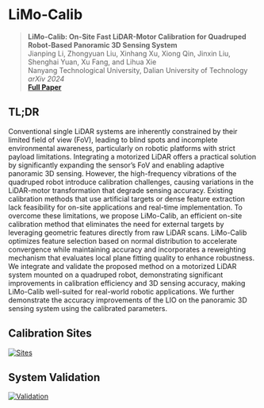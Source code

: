 # LiMo-Calib

> **LiMo-Calib: On-Site Fast LiDAR-Motor Calibration for Quadruped Robot-Based Panoramic 3D Sensing System**<br/>
> Jianping Li, Zhongyuan Liu, Xinhang Xu, Xiong Qin, Jinxin Liu, Shenghai Yuan, Xu Fang, and Lihua Xie<br/>
> Nanyang Technological University, Dalian University of Technology<br/>
> *arXiv 2024*<br/>
> [**Full Paper**](https://arxiv.org/pdf/2502.12655) 

## TL;DR
Conventional single LiDAR systems are inherently constrained by their limited field of view (FoV), leading to blind spots and incomplete environmental awareness, particularly on robotic platforms with strict payload limitations. Integrating a motorized LiDAR offers a practical solution by significantly expanding the sensor’s FoV and enabling adaptive panoramic 3D sensing. However, the high-frequency vibrations of the quadruped robot introduce calibration challenges, causing variations in the LiDAR-motor transformation that degrade sensing accuracy. Existing calibration methods that use artificial targets or dense feature extraction lack feasibility for on-site applications and real-time implementation. To overcome these limitations, we propose LiMo-Calib, an efficient on-site calibration method that eliminates the need for external targets by leveraging geometric features directly from raw LiDAR scans. LiMo-Calib optimizes feature selection based on normal distribution to accelerate convergence while maintaining accuracy and incorporates a reweighting mechanism that evaluates local plane fitting quality to enhance robustness. We integrate and validate the proposed method on a motorized LiDAR system mounted on a quadruped robot, demonstrating significant improvements in calibration efficiency and 3D sensing accuracy, making LiMo-Calib well-suited for real-world robotic applications. We further demonstrate the accuracy improvements of the LIO on the panoramic 3D sensing system using the calibrated parameters.

## Calibration Sites

[![Sites](https://img.youtube.com/vi/FMINa-sap7g/maxresdefault.jpg)](https://www.youtube.com/watch?v=FMINa-sap7g)

## System Validation
[![Validation](https://img.youtube.com/vi/pZFQQkEqGFM/maxresdefault.jpg)](https://www.youtube.com/watch?v=pZFQQkEqGFM)

